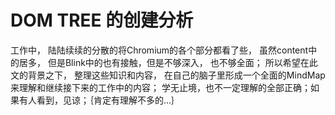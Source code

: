 # DOM TREE 的创建分析

工作中， 陆陆续续的分散的将Chromium的各个部分都看了些， 虽然content中的居多， 但是Blink中的也有接触，但是不够深入， 也不够全面； 所以希望在此文的背景之下， 整理这些知识和内容， 在自己的脑子里形成一个全面的MindMap来理解和继续接下来的工作中的内容； 学无止境，也不一定理解的全部正确；如果有人看到，见谅；｛肯定有理解不多的...｝



